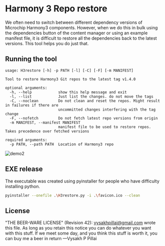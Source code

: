 # Harmony 3 Repo restore

We often need to switch between different dependency versions of Microchip Harmony3 components. However, when we do this in bulk using the dependencies button of the content manager or using an example manifest file, it is difficult to restore all the dependencies back to the latest versions. This tool helps you do just that. 

## Running the tool

```
usage: H3restore [-h] -p PATH [-l] [-C] [-F] [-m MANIFEST]

Tool to restore Harmony3 Git repos to the latest tag v1.4.0

optional arguments:
  -h, --help            show this help message and exit
  -l, --list            Just list the changes. do not move the tags
  -C, --noclean         Do not clean and reset the repos. Might result in failures if there are 
                        uncommitted changes interfering with the tag change
  -F, --nofetch         Do not fetch latest repo versions from origin
  -m MANIFEST, --manifest MANIFEST
                        manifest file to be used to restore repos. Takes precedence over fetched versions

required arguments:
  -p PATH, --path PATH  Location of Harmony3 repo
```

![demo2](https://user-images.githubusercontent.com/3634378/120993170-ea07b300-c7a0-11eb-86d4-0430780199a2.gif)



## EXE release
The executable was created using pyinstaller for people who have difficulty installing python.

``` sh
pyinstaller --onefile .\H3restore.py -i .\favicon.ico --clean
```

## License

"THE BEER-WARE LICENSE" (Revision 42): <vysakhpillai@gmail.com> wrote this file. As long as you retain this notice you can do whatever you want with this stuff. If we meet some day, and you think this stuff is worth it, you can buy me a beer in return —Vysakh P Pillai
